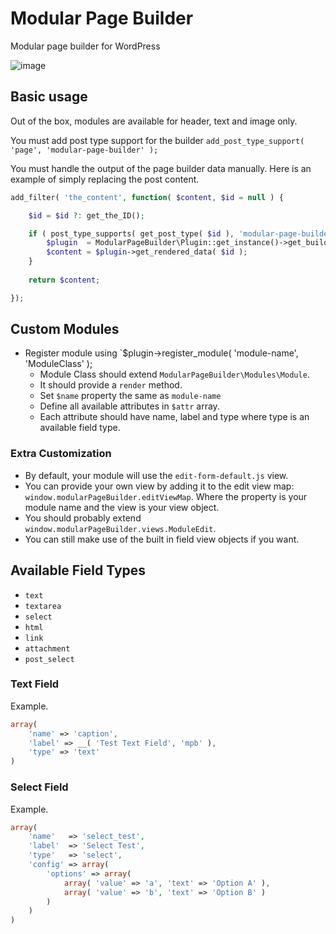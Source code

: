 # Modular Page Builder

Modular page builder for WordPress

![image](https://cloud.githubusercontent.com/assets/494927/10787478/1d80dd16-7d69-11e5-829e-725995593538.png)

## Basic usage

Out of the box, modules are available for header, text and image only.

You must add post type support for the builder `add_post_type_support( 'page', 'modular-page-builder' );`

You must handle the output of the page builder data manually. Here is an example of simply replacing the post content.

```php
add_filter( 'the_content', function( $content, $id = null ) {

    $id = $id ?: get_the_ID();

    if ( post_type_supports( get_post_type( $id ), 'modular-page-builder' ) ) {
        $plugin  = ModularPageBuilder\Plugin::get_instance()->get_builder( 'modular-page-builder' );
        $content = $plugin->get_rendered_data( $id );
    }
    
    return $content;

});
```

## Custom Modules

* Register module using `$plugin->register_module( 'module-name', 'ModuleClass' );
	* Module Class should extend `ModularPageBuilder\Modules\Module`.
	* It should provide a `render` method.
	* Set `$name` property the same as `module-name`
	* Define all available attributes in `$attr` array.
	* Each attribute should have name, label and type where type is an available field type.

### Extra Customization

* By default, your module will use the `edit-form-default.js` view.
* You can provide your own view by adding it to the edit view map: `window.modularPageBuilder.editViewMap`. Where the property is your module name and the view is your view object.
* You should probably extend `window.modularPageBuilder.views.ModuleEdit`.
* You can still make use of the built in field view objects if you want.

## Available Field Types

* `text`
* `textarea`
* `select`
* `html`
* `link`
* `attachment`
* `post_select`

### Text Field

Example.

```php
array( 
	'name' => 'caption', 
	'label' => __( 'Test Text Field', 'mpb' ), 
	'type' => 'text' 
)
```

### Select Field

Example.

```php
array(
	'name'   => 'select_test',
	'label'  => 'Select Test',
	'type'   => 'select',
	'config' => array(
		'options' => array(
			array( 'value' => 'a', 'text' => 'Option A' ),
			array( 'value' => 'b', 'text' => 'Option B' )
		)
	)
)
```
